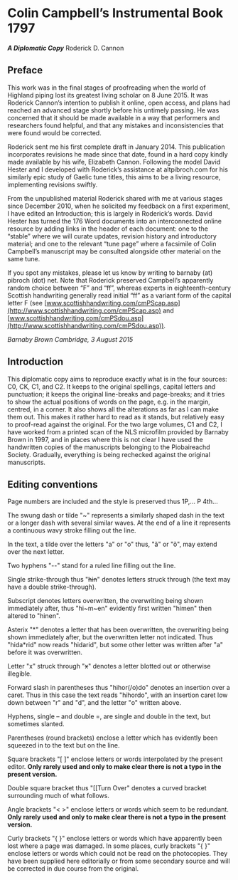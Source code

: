 Colin Campbell’s Instrumental Book 1797
=======================================
_**A Diplomatic Copy**_
Roderick D. Cannon

## Preface

This work was in the final stages of proofreading when the world of Highland piping lost its greatest living scholar on 8 June 2015. It was Roderick Cannon’s intention to publish it online, open access, and plans had reached an advanced stage shortly before his untimely passing. He was concerned that it should be made available in a way that performers and researchers found helpful, and that any mistakes and inconsistencies that were found would be corrected.

Roderick sent me his first complete draft in January 2014. This publication incorporates revisions he made since that date, found in a hard copy kindly made available by his wife, Elizabeth Cannon. Following the model David Hester and I developed with Roderick’s assistance at altpibroch.com for his similarly epic study of Gaelic tune titles, this aims to be a living resource, implementing revisions swiftly.

From the unpublished material Roderick shared with me at various stages since December 2010, when he solicited my feedback on a first experiment, I have edited an Introduction; this is largely in Roderick’s words. David Hester has turned the 176 Word documents into an interconnected online resource by adding links in the header of each document: one to the “stable” where we will curate updates, revision history and introductory material; and one to the relevant “tune page” where a facsimile of Colin Campbell’s manuscript may be consulted alongside other material on the same tune.

If you spot any mistakes, please let us know by writing to barnaby (at) pibroch (dot) net. Note that Roderick preserved Campbell’s apparently random choice between “F” and “ff”, whereas experts in eighteenth-century Scottish handwriting generally read initial “ff” as a variant form of the capital letter F (see [www.scottishhandwriting.com/cmPScap.asp](http://www.scottishhandwriting.com/cmPScap.asp) and [www.scottishhandwriting.com/cmPSdou.asp](http://www.scottishhandwriting.com/cmPSdou.asp)).

_Barnaby Brown_
_Cambridge, 3 August 2015_

## Introduction

This diplomatic copy aims to reproduce exactly what is in the four sources: C0, CK, C1, and C2. It keeps to the original spellings, capital letters and punctuation; it keeps the original line-breaks and page-breaks; and it tries to show the actual positions of words on the page, e.g. in the margin, centred, in a corner. It also shows all the alterations as far as I can make them out. This makes it rather hard to read as it stands, but relatively easy to proof-read against the original. For the two large volumes, C1 and C2, I have worked from a printed scan of the NLS microfilm provided by Barnaby Brown in 1997, and in places where this is not clear I have used the handwritten copies of the manuscripts belonging to the Piobaireachd Society. Gradually, everything is being rechecked against the original manuscripts.

## Editing conventions

Page numbers are included and the style is preserved thus 1P,... P 4th...

The swung dash or tilde "~" represents a similarly shaped dash in the text or a longer dash with several similar waves. At the end of a line it represents a continuous wavy stroke filling out the line.

In the text, a tilde over the letters "a" or "o" thus, "ã" or "õ", may extend over the next letter.

Two hyphens "\-\-" stand for a ruled line filling out the line.

Single strike-through thus "~~hin~~" denotes letters struck through (the text may have a double strike-through).

Subscript denotes letters overwritten, the overwriting being shown immediately after, thus "hi~m~en" evidently first written "himen" then altered to "hinen".

Asterix "\*" denotes a letter that has been overwritten, the overwriting being shown immediately after, but the overwritten letter not indicated. Thus "hida\*rid" now reads "hidarid", but some other letter was written after "a" before it was overwritten.

Letter "x" struck through "~~x~~"  denotes a  letter blotted out or otherwise illegible.

Forward slash in parentheses thus "hihor(/o)do" denotes an insertion over a caret. Thus in this case the text reads "hihordo", with an insertion caret low down between "r" and "d", and the letter "o" written above.

Hyphens, single – and double =, are single and double in the text, but sometimes slanted.

Parentheses (round brackets) enclose a letter which has evidently been squeezed in to the text but on the line.

Square brackets "[ ]" enclose letters or words interpolated by the present editor. **Only rarely used and only to make clear there is not a typo in the present version.**

Double square bracket thus "[[Turn Over" denotes a curved bracket surrounding much of what follows.

Angle brackets "< >" enclose letters or words which seem to be redundant. **Only rarely used and only to make clear there is not a typo in the present version.**

Curly brackets "{ }" enclose letters or words which have apparently been lost where a page was damaged. In some places, curly brackets "{ }" enclose letters or words which could not be read on the photocopies. They have been supplied here editorially or from some secondary source and will be corrected in due course from the original.
